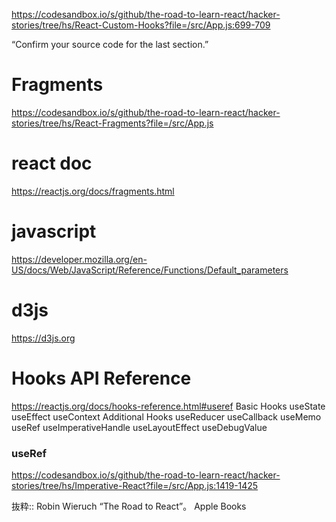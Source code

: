 https://codesandbox.io/s/github/the-road-to-learn-react/hacker-stories/tree/hs/React-Custom-Hooks?file=/src/App.js:699-709

“Confirm your source code for the last section.”

# Fragments
https://codesandbox.io/s/github/the-road-to-learn-react/hacker-stories/tree/hs/React-Fragments?file=/src/App.js

# react doc
https://reactjs.org/docs/fragments.html

# javascript
https://developer.mozilla.org/en-US/docs/Web/JavaScript/Reference/Functions/Default_parameters

# d3js
https://d3js.org

# Hooks API Reference
https://reactjs.org/docs/hooks-reference.html#useref
Basic Hooks
useState
useEffect
useContext
Additional Hooks
useReducer
useCallback
useMemo
useRef
useImperativeHandle
useLayoutEffect
useDebugValue


### useRef
https://codesandbox.io/s/github/the-road-to-learn-react/hacker-stories/tree/hs/Imperative-React?file=/src/App.js:1419-1425


抜粋:: Robin Wieruch  “The Road to React”。 Apple Books  

